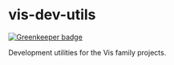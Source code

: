 # vis-dev-utils

[![Greenkeeper badge](https://badges.greenkeeper.io/visjs/vis-dev-utils.svg)](https://greenkeeper.io/)

Development utilities for the Vis family projects.

